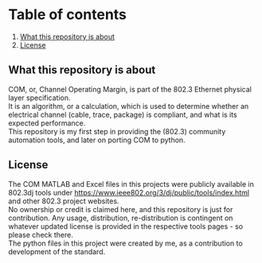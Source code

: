 # Table of contents
1. [What this repository is about](#about)
2. [License](#license)


## What this repository is about<a name="about"></a>
COM, or, Channel Operating Margin, is part of the 802.3 Ethernet physical layer specification.\
It is an algorithm, or a calculation, which is used to determine whether an electrical channel (cable, trace, package) is compliant, and what is its expected performance.\
This repository is my first step in providing the (802.3) community automation tools, and later on porting COM to python.
## License<a name="license"></a>
The COM MATLAB and Excel files in this projects were publicly available in 802.3dj tools under https://www.ieee802.org/3/dj/public/tools/index.html and other 802.3 project websites.\
No ownership or credit is claimed here, and this repository is just for contribution. Any usage, distribution, re-distribution is contingent on whatever updated license is provided in the respective tools pages - so please check there.\
The python files in this project were created by me, as a contribution to development of the standard.
